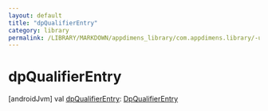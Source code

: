 ```yaml
---
layout: default
title: "dpQualifierEntry"
category: library
permalink: /LIBRARY/MARKDOWN/appdimens_library/com.appdimens.library/-ui-mode-qualifier-entry/dp-qualifier-entry.html
---
```


# dpQualifierEntry

[androidJvm]
val [dpQualifierEntry](dp-qualifier-entry.md): [DpQualifierEntry](../-dp-qualifier-entry/README.md)